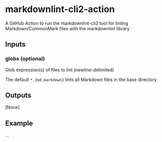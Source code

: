 # markdownlint-cli2-action

A GitHub Action to run the markdownlint-cli2 tool for linting
Markdown/CommonMark files with the markdownlint library

## Inputs

### globs (optional)

Glob expression(s) of files to lint (newline-delimited)

The default `*.{md,markdown}` lints all Markdown files in the base directory

## Outputs

[None]

## Example

...
